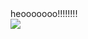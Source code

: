 <html>
<head><title>page</title>
</head>
<body>
heooooooo!!!!!!!!
  <br>
  <img src="https://yandex.by/images/search?pos=0&from=tabbar&img_url=https%3A%2F%2Fcdn.wallpapersafari.com%2F47%2F29%2FKPMluG.jpg&text=%D0%BA%D0%B0%D1%80%D1%82%D0%B8%D0%BD%D0%BA%D0%B8&rpt=simage">
</body>
</html> 
